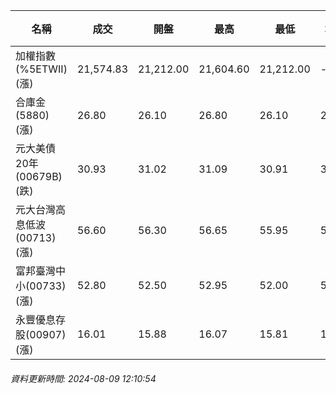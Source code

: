| 名稱 | 成交 | 開盤 | 最高 | 最低 | 均價 | 成交金額(億) | 昨收 | 漲跌幅 | 漲跌 | 總量 | 昨量 | 振幅 |
| -------- | -------- | -------- | -------- |-------- | -------- | -------- |-------- |-------- |-------- | -------- | -------- |-------- |
|加權指數(%5ETWII) (漲)|21,574.83|21,212.00|21,604.60|21,212.00|-|3,418.59|20,870.10|3.38%|704.73|6,973,920|0|1.88%|
|合庫金(5880) (漲)|26.80|26.10|26.80|26.10|26.57|4.82|26.05|2.88%|0.75|18,135|12,794|2.69%|
|元大美債20年(00679B) (跌)|30.93|31.02|31.09|30.91|30.94|44.41|31.26|1.06%|0.33|143,477|133,733|0.58%|
|元大台灣高息低波(00713) (漲)|56.60|56.30|56.65|55.95|56.37|4.03|55.40|2.17%|1.20|7,153|10,106|1.26%|
|富邦臺灣中小(00733) (漲)|52.80|52.50|52.95|52.00|52.58|0.739|50.50|4.55%|2.30|1,406|2,625|1.88%|
|永豐優息存股(00907) (漲)|16.01|15.88|16.07|15.81|15.94|0.430|15.62|2.50%|0.39|2,696|4,087|1.66%|
###### 資料更新時間: 2024-08-09 12:10:54